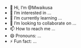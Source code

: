 - 👋 Hi, I’m @Mwaikusa
- 👀 I’m interested in ...
- 🌱 I’m currently learning ...
- 💞️ I’m looking to collaborate on ...
- 📫 How to reach me ...
- 😄 Pronouns: ...
- ⚡ Fun fact: ...

<!---
Mwaikusa/Mwaikusa is a ✨ special ✨ repository because its `README.md` (this file) appears on your GitHub profile.
You can click the Preview link to take a look at your changes.
--->
